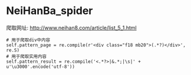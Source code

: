 # NeiHanBa_spider
爬取网址:
http://www.neihan8.com/article/list_5_1.html

```
# 用于爬取div中内容
self.pattern_page = re.compile(r'<div class="f18 mb20">(.*?)</div>', re.S)
# 用于爬取实用内容
self.pattern_result = re.compile('<.*?>|&.*;|\s|' + u'\u3000'.encode('utf-8'))
```